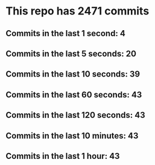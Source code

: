 # This repo has 2471 commits

## Commits in the last 1 second: 4
## Commits in the last 5 seconds: 20
## Commits in the last 10 seconds: 39
## Commits in the last 60 seconds: 43
## Commits in the last 120 seconds: 43
## Commits in the last 10 minutes: 43
## Commits in the last 1 hour: 43
